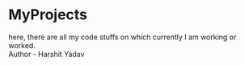 # MyProjects
here, there are all my code stuffs on which currently I am working or worked.
<br>
Author - Harshit Yadav
